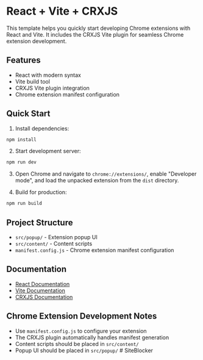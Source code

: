 # React + Vite + CRXJS

This template helps you quickly start developing Chrome extensions with React and Vite. It includes the CRXJS Vite plugin for seamless Chrome extension development.

## Features

- React with modern syntax
- Vite build tool
- CRXJS Vite plugin integration
- Chrome extension manifest configuration

## Quick Start

1. Install dependencies:

```bash
npm install
```

2. Start development server:

```bash
npm run dev
```

3. Open Chrome and navigate to `chrome://extensions/`, enable "Developer mode", and load the unpacked extension from the `dist` directory.

4. Build for production:

```bash
npm run build
```

## Project Structure

- `src/popup/` - Extension popup UI
- `src/content/` - Content scripts
- `manifest.config.js` - Chrome extension manifest configuration

## Documentation

- [React Documentation](https://reactjs.org/)
- [Vite Documentation](https://vitejs.dev/)
- [CRXJS Documentation](https://crxjs.dev/vite-plugin)

## Chrome Extension Development Notes

- Use `manifest.config.js` to configure your extension
- The CRXJS plugin automatically handles manifest generation
- Content scripts should be placed in `src/content/`
- Popup UI should be placed in `src/popup/`
#   S i t e B l o c k e r  
 